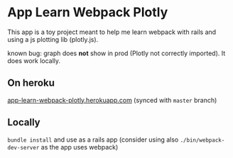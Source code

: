 # App Learn Webpack Plotly

This app is a toy project meant to help me learn webpack with rails and using a js plotting lib (plotly.js).

known bug: graph does **not** show in prod (Plotly not correctly imported). It does work locally.
## On heroku

[app-learn-webpack-plotly.herokuapp.com](https://app-learn-webpack-plotly.herokuapp.com/) (synced with `master` branch)

## Locally

`bundle install` and use as a rails app (consider using also `./bin/webpack-dev-server` as the app uses webpack)
